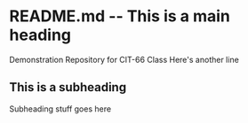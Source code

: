 # README.md -- This is a main heading
Demonstration Repository for CIT-66 Class
Here's another line
## This is a subheading
Subheading stuff goes here
